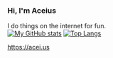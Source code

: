 ### Hi, I'm Aceius
I do things on the internet for fun.  
[![My GitHub stats](https://github-readme-stats.vercel.app/api?username=AceiusIO)](https://github.com/anuraghazra/github-readme-stats)  [![Top Langs](https://github-readme-stats.vercel.app/api/top-langs/?username=AceiusIO)](https://github.com/anuraghazra/github-readme-stats)  

https://acei.us
<!--
**AceiusIO/AceiusIO** is a ✨ _special_ ✨ repository because its `README.md` (this file) appears on your GitHub profile.

Here are some ideas to get you started:

- 🔭 I’m currently working on ...
- 🌱 I’m currently learning ...
- 👯 I’m looking to collaborate on ...
- 🤔 I’m looking for help with ...
- 💬 Ask me about ...
- 📫 How to reach me: ...
- 😄 Pronouns: ...
- ⚡ Fun fact: ...
-->

